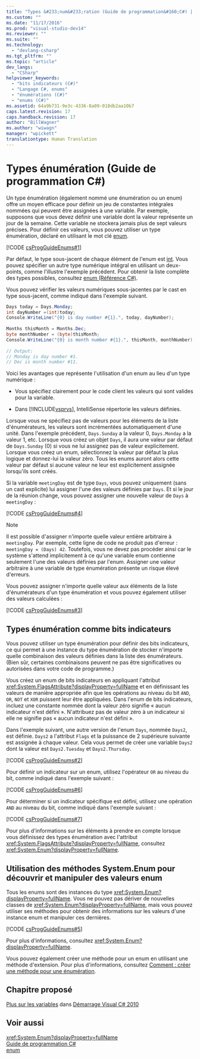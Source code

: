 ```yaml
---
title: "Types &#233;num&#233;ration (Guide de programmation&#160;C#) | Microsoft Docs"
ms.custom: ""
ms.date: "11/17/2016"
ms.prod: "visual-studio-dev14"
ms.reviewer: ""
ms.suite: ""
ms.technology: 
  - "devlang-csharp"
ms.tgt_pltfrm: ""
ms.topic: "article"
dev_langs: 
  - "CSharp"
helpviewer_keywords: 
  - "bits indicateurs (C#)"
  - "Langage C#, enums"
  - "énumérations (C#)"
  - "enums (C#)"
ms.assetid: 64a9b731-9e3c-4336-8a09-018db2aa10b7
caps.latest.revision: 17
caps.handback.revision: 17
author: "BillWagner"
ms.author: "wiwagn"
manager: "wpickett"
translationtype: Human Translation
---
```

# Types &#233;num&#233;ration (Guide de programmation&#160;C#)
Un type énumération \(également nommé une énumération ou un enum\) offre un moyen efficace pour définir un jeu de constantes intégrales nommées qui peuvent être assignées à une variable.  Par exemple, supposons que vous devez définir une variable dont la valeur représente un jour de la semaine.  Cette variable ne stockera jamais plus de sept valeurs précises.  Pour définir ces valeurs, vous pouvez utiliser un type énumération, déclaré en utilisant le mot clé [enum](../../csharp/language-reference/keywords/enum.md).  
  
 [!CODE [csProgGuideEnums#1](../CodeSnippet/VS_Snippets_VBCSharp/csProgGuideEnums#1)]  
  
 Par défaut, le type sous\-jacent de chaque élément de l'enum est [int](../../csharp/language-reference/keywords/int.md).  Vous pouvez spécifier un autre type numérique intégral en utilisant un deux\-points, comme l'illustre l'exemple précédent.  Pour obtenir la liste complète des types possibles, consultez [enum \(Référence C\#\)](../../csharp/language-reference/keywords/enum.md).  
  
 Vous pouvez vérifier les valeurs numériques sous\-jacentes par le cast en type sous\-jacent, comme indiqué dans l'exemple suivant.  
  
```c#  
Days today = Days.Monday;  
int dayNumber =(int)today;  
Console.WriteLine("{0} is day number #{1}.", today, dayNumber);  
  
Months thisMonth = Months.Dec;  
byte monthNumber = (byte)thisMonth;  
Console.WriteLine("{0} is month number #{1}.", thisMonth, monthNumber);  
  
// Output:  
// Monday is day number #1.  
// Dec is month number #11.  
```  
  
 Voici les avantages que représente l'utilisation d'un enum au lieu d'un type numérique :  
  
-   Vous spécifiez clairement pour le code client les valeurs qui sont valides pour la variable.  
  
-   Dans [!INCLUDE[vsprvs](../../csharp/includes/vsprvs_md.md)], IntelliSense répertorie les valeurs définies.  
  
 Lorsque vous ne spécifiez pas de valeurs pour les éléments de la liste d'énumérateurs, les valeurs sont incrémentées automatiquement d'une unité.  Dans l'exemple précédent, `Days.Sunday` a la valeur 0, `Days.Monday` a la valeur 1, etc.  Lorsque vous créez un objet `Days`, il aura une valeur par défaut de `Days.Sunday` \(0\) si vous ne lui assignez pas de valeur explicitement.  Lorsque vous créez un enum, sélectionnez la valeur par défaut la plus logique et donnez\-lui la valeur zéro.  Tous les enums auront alors cette valeur par défaut si aucune valeur ne leur est explicitement assignée lorsqu'ils sont créés.  
  
 Si la variable `meetingDay` est de type `Days`, vous pouvez uniquement \(sans un cast explicite\) lui assigner l'une des valeurs définies par `Days`.  Et si le jour de la réunion change, vous pouvez assigner une nouvelle valeur de `Days` à `meetingDay` :  
  
 [!CODE [csProgGuideEnums#4](../CodeSnippet/VS_Snippets_VBCSharp/csProgGuideEnums#4)]  
  
> [!NOTE]
>  Il est possible d'assigner n'importe quelle valeur entière arbitraire à `meetingDay`.  Par exemple, cette ligne de code ne produit pas d'erreur : `meetingDay = (Days) 42`.  Toutefois, vous ne devez pas procéder ainsi car le système s'attend implicitement à ce qu'une variable enum contienne seulement l'une des valeurs définies par l'enum.  Assigner une valeur arbitraire à une variable de type énumération présente un risque élevé d'erreurs.  
  
 Vous pouvez assigner n'importe quelle valeur aux éléments de la liste d'énumérateurs d'un type énumération et vous pouvez également utiliser des valeurs calculées :  
  
 [!CODE [csProgGuideEnums#3](../CodeSnippet/VS_Snippets_VBCSharp/csProgGuideEnums#3)]  
  
## Types énumération comme bits indicateurs  
 Vous pouvez utiliser un type énumération pour définir des bits indicateurs, ce qui permet à une instance du type énumération de stocker n'importe quelle combinaison des valeurs définies dans la liste des énumérateurs.  \(Bien sûr, certaines combinaisons peuvent ne pas être significatives ou autorisées dans votre code de programme.\)  
  
 Vous créez un enum de bits indicateurs en appliquant l'attribut <xref:System.FlagsAttribute?displayProperty=fullName> et en définissant les valeurs de manière appropriée afin que les opérations au niveau du bit `AND`, `OR`, `NOT` et `XOR` puissent leur être appliquées.  Dans l'enum de bits indicateurs, incluez une constante nommée dont la valeur zéro signifie « aucun indicateur n'est défini ». N'attribuez pas de valeur zéro à un indicateur si elle ne signifie pas « aucun indicateur n'est défini ».  
  
 Dans l'exemple suivant, une autre version de l'enum `Days`, nommée `Days2`, est définie.  `Days2` a l'attribut `Flags` et la puissance de 2 supérieure suivante est assignée à chaque valeur.  Cela vous permet de créer une variable `Days2` dont la valeur est `Days2.Tuesday` et `Days2.Thursday`.  
  
 [!CODE [csProgGuideEnums#2](../CodeSnippet/VS_Snippets_VBCSharp/csProgGuideEnums#2)]  
  
 Pour définir un indicateur sur un enum, utilisez l'opérateur `OR` au niveau du bit, comme indiqué dans l'exemple suivant :  
  
 [!CODE [csProgGuideEnums#6](../CodeSnippet/VS_Snippets_VBCSharp/csProgGuideEnums#6)]  
  
 Pour déterminer si un indicateur spécifique est défini, utilisez une opération `AND` au niveau du bit, comme indiqué dans l'exemple suivant :  
  
 [!CODE [csProgGuideEnums#7](../CodeSnippet/VS_Snippets_VBCSharp/csProgGuideEnums#7)]  
  
 Pour plus d'informations sur les éléments à prendre en compte lorsque vous définissez des types énumération avec l'attribut <xref:System.FlagsAttribute?displayProperty=fullName>, consultez <xref:System.Enum?displayProperty=fullName>.  
  
## Utilisation des méthodes System.Enum pour découvrir et manipuler des valeurs enum  
 Tous les enums sont des instances du type <xref:System.Enum?displayProperty=fullName>.  Vous ne pouvez pas dériver de nouvelles classes de <xref:System.Enum?displayProperty=fullName>, mais vous pouvez utiliser ses méthodes pour obtenir des informations sur les valeurs d'une instance enum et manipuler ces dernières.  
  
 [!CODE [csProgGuideEnums#5](../CodeSnippet/VS_Snippets_VBCSharp/csProgGuideEnums#5)]  
  
 Pour plus d'informations, consultez <xref:System.Enum?displayProperty=fullName>.  
  
 Vous pouvez également créer une méthode pour un enum en utilisant une méthode d'extension.  Pour plus d'informations, consultez [Comment : créer une méthode pour une énumération](../../csharp/programming-guide/classes-and-structs/how-to-create-a-new-method-for-an-enumeration.md).  
  
## Chapitre proposé  
 [Plus sur les variables](http://go.microsoft.com/fwlink/?LinkId=221230) dans [Démarrage Visual C\# 2010](http://go.microsoft.com/fwlink/?LinkId=221214)  
  
## Voir aussi  
 <xref:System.Enum?displayProperty=fullName>   
 [Guide de programmation C\#](../../csharp/programming-guide/index.md)   
 [enum](../../csharp/language-reference/keywords/enum.md)